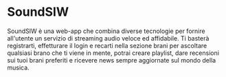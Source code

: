 # SoundSIW

SoundSIW è una web-app che combina diverse tecnologie per fornire all'utente un servizio di streaming audio veloce ed affidabile. Ti basterà registrarti, effetturare il login e recarti nella sezione brani per ascoltare qualsiasi brano che ti viene in mente, potrai creare playlist, dare recensioni sui tuoi brani preferiti e ricevere news sempre aggiornate sul mondo della musica. 

